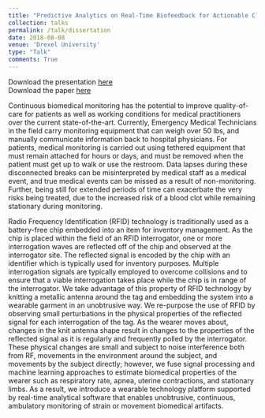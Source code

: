 ```yaml
---
title: "Predictive Analytics on Real-Time Biofeedback for Actionable Classification of Activity State"
collection: talks
permalink: /talk/dissertation
date: 2018-08-08
venue: 'Drexel University'
type: "Talk"
comments: True
---
```

Download the presentation [here](/files/mongan-dissertation-presentation.pdf)  
Download the paper [here](/files/mongan-dissertation.pdf)

Continuous biomedical monitoring has the potential to improve quality-of-care for patients as well as working conditions for medical practitioners over the current state-of-the-art. Currently, Emergency Medical Technicians in the field carry monitoring equipment that can weigh over 50 lbs, and manually communicate information back to hospital physicians.  For patients, medical monitoring is carried out using tethered equipment that must remain attached for hours or days, and must be removed when the patient must get up to walk or use the restroom.  Data lapses during these disconnected breaks can be misinterpreted by medical staff as a medical event, and true medical events can be missed as a result of non-monitoring.  Further, being still for extended periods of time can exacerbate the very risks being treated, due to the increased risk of a blood clot while remaining stationary during monitoring.  

Radio Frequency Identification (RFID) technology is traditionally used as a battery-free chip embedded into an item for inventory management.  As the chip is placed within the field of an RFID interrogator, one or more interrogation waves are reflected off of the chip and observed at the interrogator site.  The reflected signal is encoded by the chip with an identifier which is typically used for inventory purposes.  Multiple interrogation signals are typically employed to overcome collisions and to ensure that a viable interrogation takes place while the chip is in range of the interrogator.  We take advantage of this property of RFID technology by knitting a metallic antenna around the tag and embedding the system into a wearable garment in an unobtrusive way.  We re-purpose the use of RFID by observing small perturbations in the physical properties of the reflected signal for each interrogation of the tag.  As the wearer moves about, changes in the knit antenna shape result in changes to the properties of the reflected signal as it is regularly and frequently polled by the interrogator.  These physical changes are small and subject to noise interference both from RF, movements in the environment around the subject, and movements by the subject directly; however, we fuse signal processing and machine learning approaches to estimate biomedical properties of the wearer such as respiratory rate, apnea, uterine contractions, and stationary limbs.  As a result, we introduce a wearable technology platform supported by real-time analytical software that enables unobtrusive, continuous, ambulatory monitoring of strain or movement biomedical artifacts.